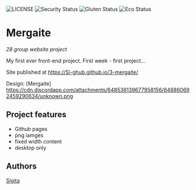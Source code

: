 ![LICENSE](https://img.shields.io/badge/license-MIT-blue.svg?style=flat-square)
![Security Status](https://img.shields.io/security-headers?label=Security&url=https%3A%2F%2Fgithub.com&style=flat-square)
![Gluten Status](https://img.shields.io/badge/Gluten-Free-green.svg)
![Eco Status](https://img.shields.io/badge/ECO-Friendly-green.svg)

# Mergaite

_28 group website project_

My first ever front-end project. First week - first project...

Site published at https://Si-ghub.github.io/3-mergaite/

Design: [Mergaite] https://cdn.discordapp.com/attachments/648536139677958156/648860692459290634/unknown.png


## Project features

- Github pages
- png iamges
- fixed width content
- desktop only

## Authors

[Sigita](https://github.com/Si-ghub)
